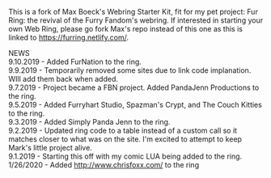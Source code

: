 This is a fork of Max Boeck's Webring Starter Kit, fit for my pet project: Fur Ring: the revival of the Furry Fandom's webring.
If interested in starting your own Web Ring, please go fork Max's repo instead of this one as this is linked to https://furring.netlify.com/.


NEWS<br>
9.10.2019 - Added FurNation to the ring.<br>
9.9.2019 - Temporarily removed some sites due to link code implanation. WIll add them back when added.<br>
9.7.2019 - Project became a FBN project. Added PandaJenn Productions to the ring.<br>
9.5.2019 - Added Furryhart Studio, Spazman's Crypt, and The Couch Kitties to the ring.<br>
9.3.2019 - Added Simply Panda Jenn to the ring.<br>
9.2.2019 - Updated ring code to a table instead of a custom call so it matches closer to what was on the site. I'm excited to attempt to keep Mark's little project alive.<br>
9.1.2019 - Starting this off with my comic LUA being added to the ring.<br>
1/26/2020 - Added http://www.chrisfoxx.com/ to the ring
